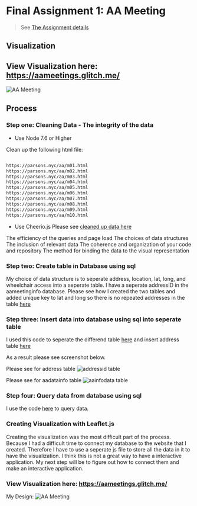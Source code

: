 # Final Assignment 1: AA Meeting #
> See [The Assignment details](https://github.com/visualizedata/data-structures/blob/master/assignments/weekly_assignment_01.md)

## Visualization ##
## View Visualization here: https://aameetings.glitch.me/ ##

![AA Meeting](https://cdn.glitch.com/61c10fc6-dfca-4d95-aa4b-d0b7b2d3880a%2FAA%20Meeting.png?1544912845010 "AA Meeting")

## Process ##
### Step one: Cleaning Data - The integrity of the data ###
* Use Node 7.6 or Higher 

Clean up the following html file: 
```bash install node on my computer

https://parsons.nyc/aa/m01.html  
https://parsons.nyc/aa/m02.html  
https://parsons.nyc/aa/m03.html  
https://parsons.nyc/aa/m04.html  
https://parsons.nyc/aa/m05.html  
https://parsons.nyc/aa/m06.html  
https://parsons.nyc/aa/m07.html  
https://parsons.nyc/aa/m08.html  
https://parsons.nyc/aa/m09.html  
https://parsons.nyc/aa/m10.html

```

* Use Cheerio.js
Please see [cleaned up data here](https://github.com/rachelsun59/data-structures/blob/master/Final-Assignment-1/data/meetings.json)

The efficiency of the queries and page load
The choices of data structures
The inclusion of relevant data
The coherence and organization of your code and repository
The method for binding the data to the visual representation

### Step two: Create table in Database using sql ###
My choice of data structure is to seperate address, location, lat, long, and wheelchair access into a seperate table. I have a seperate addressID in the aameetinginfo database. Please see how I created the two tables and added unique key to lat and long so there is no repeated addresses in the table [here](https://github.com/rachelsun59/data-structures/blob/master/Final-Assignment-1/sql/createtable.js)

### Step three: Insert data into database using sql into seperate table ###
I used this code to seperate the differend table [here](https://github.com/rachelsun59/data-structures/blob/master/Final-Assignment-1/data/meetings.json)
and insert address table [here](https://github.com/rachelsun59/data-structures/blob/master/Final-Assignment-1/sql/insertaddresstable.js)

As a result please see screenshot below. 

Please see for address table ![addressid table](https://cdn.glitch.com/3697a4db-cb38-43eb-88d2-bd50f9c8efd4%2FScreen%20Shot%202018-12-16%20at%2020.56.25.png?1545011844836)

Please see for aadatainfo table  ![aainfodata table](https://cdn.glitch.com/3697a4db-cb38-43eb-88d2-bd50f9c8efd4%2FScreen%20Shot%202018-12-16%20at%2020.56.35.png?1545011841749)

### Step four: Query data from database using sql ###
I use the code [here](https://github.com/rachelsun59/data-structures/blob/master/Final-Assignment-1/sql/queryinfo.js) to query data. 

### Creating Visualization with Leaflet.js ###
Creating the visualization was the most difficult part of the process. Because I had a difficult time to connect my database to the website that I created. Therefore I have to use a seperate js file to store all the data in it to have the visualization. I think this is not a great way to have a interactive application. My next step will be to figure out how to connect them and make an interactive application. 
### View Visualization here: https://aameetings.glitch.me/ ###

My Design: 
![AA Meeting](https://cdn.glitch.com/61c10fc6-dfca-4d95-aa4b-d0b7b2d3880a%2FAA%20Meeting.png?1544912845010 "AA Meeting")





